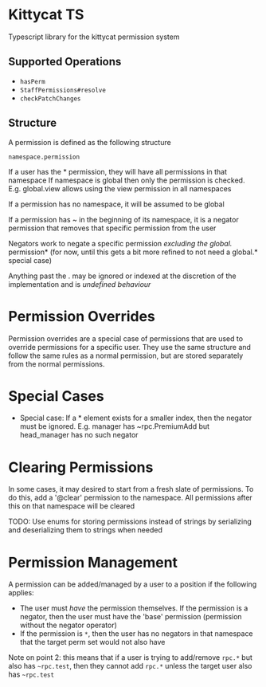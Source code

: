 # Kittycat TS

Typescript library for the kittycat permission system

## Supported Operations

- ``hasPerm``
- `StaffPermissions#resolve`
- ``checkPatchChanges``

## Structure 

A permission is defined as the following structure

``namespace.permission``

If a user has the * permission, they will have all permissions in that namespace
If namespace is global then only the permission is checked. E.g. global.view allows using the view permission in all namespaces

If a permission has no namespace, it will be assumed to be global

If a permission has ~ in the beginning of its namespace, it is a negator permission that removes that specific permission from the user

Negators work to negate a specific permission *excluding the global.* permission* (for now, until this gets a bit more refined to not need a global.* special case)

Anything past the <namespace>.<permission> may be ignored or indexed at the discretion of the implementation and is *undefined behaviour*

# Permission Overrides

Permission overrides are a special case of permissions that are used to override permissions for a specific user. 
They use the same structure and follow the same rules as a normal permission, but are stored separately from the normal permissions.

# Special Cases

- Special case: If a * element exists for a smaller index, then the negator must be ignored. E.g. manager has ~rpc.PremiumAdd but head_manager has no such negator

# Clearing Permissions

In some cases, it may desired to start from a fresh slate of permissions. To do this, add a '@clear' permission to the namespace. All permissions after this on that namespace will be cleared

TODO: Use enums for storing permissions instead of strings by serializing and deserializing them to strings when needed

# Permission Management

A permission can be added/managed by a user to a position if the following applies:

- The user must *have* the permission themselves. If the permission is a negator, then the user must have the 'base' permission (permission without the negator operator)
- If the permission is `*`, then the user has no negators in that namespace that the target perm set would not also have

Note on point 2: this means that if a user is trying to add/remove ``rpc.*`` but also has ``~rpc.test``, then they cannot add ``rpc.*`` unless the target user also has ``~rpc.test``
